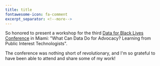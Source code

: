 ```yaml
---
title: title
fontawesome-icon: fa-comment
excerpt_separator: <!--more-->
---
```


So honored to present a workshop for the third [Data for Black Lives Conference](https://d4bl.org/conferences/5-d4-bl-iii) in Miami: "What Can Data Do for Advocacy? Learning from Public Interest Technologists". 
<!--more-->
The conference was nothing short of revolutionary, and I'm so grateful to have been able to attend and share some of my work!